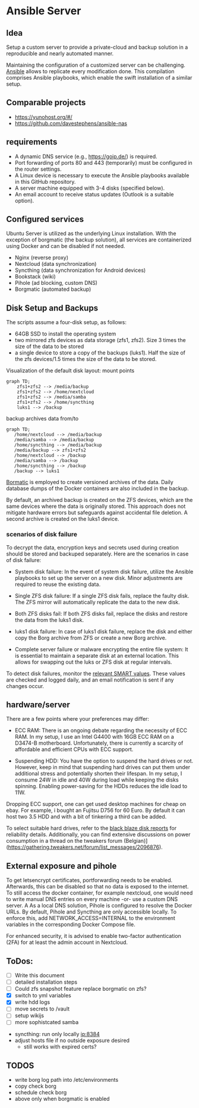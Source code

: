 # Ansible Server
## Idea
Setup a custom server to provide a private-cloud and backup solution in a reproducible and nearly automated manner.

Maintaining the configuration of a customized server can be challenging.  [Ansible](https://www.ansible.com/overview/how-ansible-works) allows to replicate every modification done.
This compilation comprises Ansible playbooks, which enable the swift installation of a similar setup.


## Comparable projects
- https://yunohost.org/#/
- https://github.com/davestephens/ansible-nas

## requirements
- A dynamic DNS service (e.g., https://goip.de/) is required.
- Port forwarding of ports 80 and 443 (temporarily) must be configured in the router settings.
- A Linux device is necessary to execute the Ansible playbooks available in this GitHub repository.
- A server machine equipped with 3-4 disks (specified below).
- An email account to receive status updates (Outlook is a suitable option).

## Configured services
Ubuntu Server is utilized as the underlying Linux installation.
With the exception of borgmatic (the backup solution), all services are containerized using Docker and can be disabled if not needed.
- Nginx (reverse proxy)
- Nextcloud (data synchronization)
- Syncthing (data synchronization for Android devices)
- Bookstack (wiki)
- Pihole (ad blocking, custom DNS)
 - Borgmatic (automated backup)

## Disk Setup and Backups
The scripts assume a four-disk setup, as follows:
- 64GB SSD to install the operating system
- two mirrored zfs devices as data storage (zfs1, zfs2). Size 3 times the size of the data to be stored
- a single device to store a copy of the backups (luks1). Half the size of the zfs devices/1.5 times the size of the data to be stored.

Visualization of the default disk layout:
mount points
```mermaid
graph TD;
    zfs1+zfs2 --> /media/backup
    zfs1+zfs2 --> /home/nextcloud
    zfs1+zfs2 --> /media/samba
    zfs1+zfs2 --> /home/syncthing
    luks1 --> /backup
```
backup archives data from/to
```mermaid
graph TD;
   /home/nextcloud --> /media/backup
   /media/samba --> /media/backup
   /home/syncthing --> /media/backup
   /media/backup --> zfs1+zfs2
   /home/nextcloud --> /backup
   /media/samba --> /backup
   /home/syncthing --> /backup
   /backup --> luks1
```
[Bormatic](https://torsion.org/borgmatic/) is employed to create versioned archives of the data. Daily database dumps of the Docker containers are also included in the backup.

By default, an archived backup is created on the ZFS devices, which are the same devices where the data is originally stored. This approach does not mitigate hardware errors but safeguards against accidental file deletion. A second archive is created on the luks1 device.


### scenarios of disk failure
To decrypt the data, encryption keys and secrets used during creation should be stored and backuped separately.
Here are the scenarios in case of disk failure:
- System disk failure: In the event of system disk failure, utilize the Ansible playbooks to set up the server on a new disk. Minor adjustments are required to reuse the existing data.

- Single ZFS disk failure: If a single ZFS disk fails, replace the faulty disk. The ZFS mirror will automatically replicate the data to the new disk.

- Both ZFS disks fail: If both ZFS disks fail, replace the disks and restore the data from the luks1 disk.

- luks1 disk failure: In case of luks1 disk failure, replace the disk and either copy the Borg archive from ZFS or create a new Borg archive.

- Complete server failure or malware encrypting the entire file system: It is essential to maintain a separate disk at an external location. This allows for swapping out the luks or ZFS disk at regular intervals.

To detect disk failures, monitor the [relevant SMART values](https://www.backblaze.com/blog/what-smart-stats-indicate-hard-drive-failures/).
These values are checked and logged daily, and an email notification is sent if any changes occur.


## hardware/server
There are a few points where your preferences may differ:

- ECC RAM: There is an ongoing debate regarding the necessity of ECC RAM. In my setup, I use an Intel G4400 with 16GB ECC RAM on a D3474-B motherboard. Unfortunately, there is currently a scarcity of affordable and efficient CPUs with ECC support.

- Suspending HDD: You have the option to suspend the hard drives or not. However, keep in mind that suspending hard drives can put them under additional stress and potentially shorten their lifespan. In my setup, I consume 24W in idle and 40W during load while keeping the disks spinning. Enabling power-saving for the HDDs reduces the idle load to 11W.

Dropping ECC support, one can get used desktop machines for cheap on ebay. For example, i bought an Fujitsu D756 for 60 Euro. By default it can host two 3.5 HDD and with a bit of tinkering a third can be added.

To select suitable hard drives, refer to the [black blaze disk reports](https://www.backblaze.com/b2/hard-drive-test-data.html) for reliability details. Additionally, you can find extensive discussions on power consumption in a thread on the tweakers forum (Belgian)](https://gathering.tweakers.net/forum/list_messages/2096876).

## External exposure and pihole
To get letsencrypt certificates, portforwarding needs to be enabled. Afterwards, this can be disabled so that no data is exposed to the internet. 
To still access the docker container, for example nextcloud, one would need to write manual DNS entries on every machine -or- use a custom DNS server.
A
As a local DNS solution, Pihole is configured to resolve the Docker URLs. By default, Pihole and Syncthing are only accessible locally. To enforce this, add NETWORK_ACCESS=INTERNAL to the environment variables in the corresponding Docker Compose file.

For enhanced security, it is advised to enable two-factor authentication (2FA) for at least the admin account in Nextcloud.

## ToDos:
- [ ] Write this document
- [ ] detailed installation steps
- [ ] Could zfs snapshot feature replace borgmatic on zfs?
- [X] switch to yml variables
- [X] write hdd logs
- [ ] move secrets to /vault
- [ ] setup wikijs
- [ ] more sophistcated samba

- syncthing: run only locally <ip:8384>
- adjust hosts file if no outside exposure desired
    - still works with expired certs?

## TODOS
- write borg log path into /etc/environments
- copy check borg
- schedule check borg
- above only when borgmatic is enabled